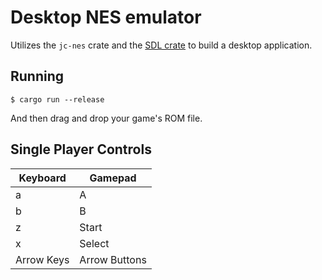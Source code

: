 # Desktop NES emulator

Utilizes the `jc-nes` crate and the [SDL crate](https://github.com/Rust-SDL2/rust-sdl2) to build a desktop application.

## Running

```
$ cargo run --release
```

And then drag and drop your game's ROM file.

## Single Player Controls

| Keyboard   | Gamepad       |
| ---------- | ------------- |
| a          | A             |
| b          | B             |
| z          | Start         |
| x          | Select        |
| Arrow Keys | Arrow Buttons |
